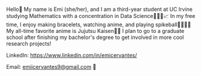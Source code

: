 Hello👋 My name is Emi (she/her), and I am a third-year student at UC Irvine studying Mathematics with a concentration in Data Science👩🏻‍💻📈 In my free time, I enjoy making bracelets, watching anime, and playing spikeball🤾🏻‍♀️💨 My all-time favorite anime is Jujutsu Kaisen👌🏼 I plan to go to a graduate school after finishing my bachelor's degree to get involved in more cool research projects! 


LinkedIn: https://www.linkedin.com/in/emicervantes/

Email: emiicervantes9@gmail.com 📧

<!---
emicervantes/emicervantes is a ✨ special ✨ repository because its `README.md` (this file) appears on your GitHub profile.
You can click the Preview link to take a look at your changes.
--->
